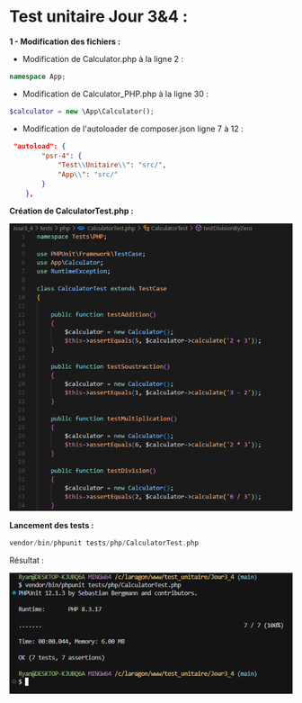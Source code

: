 # **Test unitaire Jour 3&4 :** 

**1 - Modification des fichiers :**

- Modification de Calculator.php à la ligne 2 :
```php
namespace App;
```  
  
- Modification de Calculator_PHP.php à la ligne 30 :
```php
$calculator = new \App\Calculator();
```  

- Modification de l'autoloader de composer.json ligne 7 à 12 :
```json
 "autoload": {
        "psr-4": {
            "Test\\Unitaire\\": "src/",
            "App\\": "src/"
        }
    },
```

**Création de CalculatorTest.php :**

![Image°1](image/1.png)


**Lancement des tests :**
```php
vendor/bin/phpunit tests/php/CalculatorTest.php
```

Résultat :

![Image°2](image/2.png)


